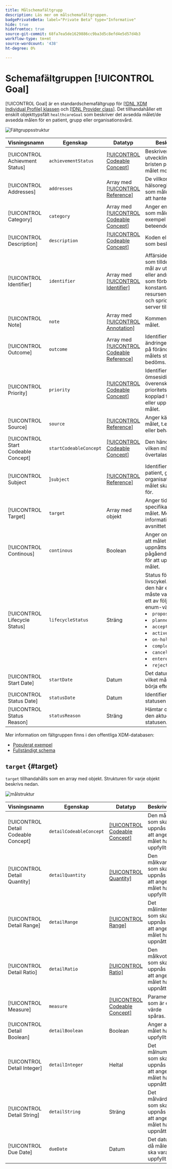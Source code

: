 ```yaml
---
title: Målschemafältgrupp
description: Läs mer om målschemafältgruppen.
badgePrivateBeta: label="Private Beta" type="Informative"
hide: true
hidefromtoc: true
source-git-commit: 68fa7ea5de1629886cc9ba3d5c8efd4e5d57d4b3
workflow-type: tm+mt
source-wordcount: '438'
ht-degree: 0%

---
```


# Schemafältgruppen [!UICONTROL Goal]

[!UICONTROL Goal] är en standardschemafältgrupp för [[!DNL XDM Individual Profile] klassen](../../classes/individual-profile.md) och [[!DNL Provider class]](../../classes/provider.md). Det tillhandahåller ett enskilt objekttypsfält `healthcareGoal` som beskriver det avsedda målet/de avsedda målen för en patient, grupp eller organisationsvård.

![Fältgruppsstruktur](../../images/field-groups/healthcare-goal/goal.png)

| Visningsnamn | Egenskap | Datatyp | Beskrivning |
| --- | --- | --- | --- |
| [!UICONTROL Achievment Status] | `achievementStatus` | [[!UICONTROL Codeable Concept]](../../data-types/healthcare/codeable-concept.md) | Beskriver utvecklingen, eller bristen på dem, mot målet mot målet. |
| [!UICONTROL Addresses] | `addresses` | Array med [[!UICONTROL Reference]](../../data-types/healthcare/reference.md) | De villkor och andra hälsoregisterelement som målet är avsett att hantera. |
| [!UICONTROL Category] | `category` | Array med [[!UICONTROL Codeable Concept]](../../data-types/healthcare/codeable-concept.md) | Anger en kategori som målet finns i, till exempel kost eller beteende. |
| [!UICONTROL Description] | `description` | [[!UICONTROL Codeable Concept]](../../data-types/healthcare/codeable-concept.md) | Koden eller texten som beskriver målet. |
| [!UICONTROL Identifier] | `identifier` | Array med [[!UICONTROL Identifier]](../../data-types/healthcare/identifier.md) | Affärsidentifierare som tilldelats detta mål av utföraren eller andra system som förblir konstanta när resursen uppdateras och sprids från server till server. |
| [!UICONTROL Note] | `note` | Array med [[!UICONTROL Annotation]](../../data-types/healthcare/annotation.md) | Kommentarer om målet. |
| [!UICONTROL Outcome] | `outcome` | Array med [[!UICONTROL Codeable Reference]](../../data-types/healthcare/codeable-reference.md) | Identifierar ändringen (eller brist på förändring) när målets status bedöms. |
| [!UICONTROL Priority] | `priority` | [[!UICONTROL Codeable Concept]](../../data-types/healthcare/codeable-concept.md) | Identifierar den ömsesidigt överenskomna prioritetsnivå som är kopplad till att uppnå eller upprätthålla målet. |
| [!UICONTROL Source] | `source` | [[!UICONTROL Reference]](../../data-types/healthcare/reference.md) | Anger källan till målet, t.ex. patienten eller behandlaren. |
| [!UICONTROL Start Codeable Concept] | `startCodeableConcept` | [[!UICONTROL Codeable Concept]](../../data-types/healthcare/codeable-concept.md) | Den händelse efter vilken målet ska övertalas. |
| [!UICONTROL Subject |]`subject` | [[!UICONTROL Reference]](../../data-types/healthcare/reference.md) | Identifierar den patient, grupp eller organisation som målet ska fastställas för. |
| [!UICONTROL Target] | `target` | Array med objekt | Anger tidslinjen för specifika steg i målet. Mer information finns i avsnittet [nedan](#target). |
| [!UICONTROL Continous] | `continous` | Boolean | Anger om det efter att målet har uppnåtts krävs en pågående aktivitet för att upprätthålla målet. |
| [!UICONTROL Lifecycle Status] | `lifecycleStatus` | Sträng | Status för målets livscykel. Värdet för den här egenskapen måste vara lika med ett av följande kända enum-värden. <li> `proposed` </li> <li> `planned` </li> <li> `accepted` </li> <li> `active` </li> <li> `on-hold` </li> <li> `completed` </li> <li> `cancelled` </li> <li> `entered-in-error` </li> <li> `rejected` </li> |
| [!UICONTROL Start Date] | `startDate` | Datum | Det datum efter vilket målet ska börja eftersträvas. |
| [!UICONTROL Status Date] | `statusDate` | Datum | Identifierar när statusen skapades. |
| [!UICONTROL Status Reason] | `statusReason` | Sträng | Hämtar orsaken till den aktuella statusen. |

Mer information om fältgruppen finns i den offentliga XDM-databasen:

* [Populerat exempel](https://github.com/adobe/xdm/blob/master/extensions/industry/healthcare/fhir/fieldgroups/goal.example.1.json)
* [Fullständigt schema](https://github.com/adobe/xdm/blob/master/extensions/industry/healthcare/fhir/fieldgroups/goal.example.1.json)

## `target` {#target}

`target` tillhandahålls som en array med objekt. Strukturen för varje objekt beskrivs nedan.

![målstruktur](../../images/field-groups/healthcare-goal/target.png)

| Visningsnamn | Egenskap | Datatyp | Beskrivning |
| --- | --- | --- | --- |
| [!UICONTROL Detail Codeable Concept] | `detailCodeableConcept` | [[!UICONTROL Codeable Concept]](../../data-types/healthcare/codeable-concept.md) | Den målkod som ska uppnås för att ange att målet har uppfyllts. |
| [!UICONTROL Detail Quantity] | `detailQuantity` | [[!UICONTROL Quantity]](../../data-types/healthcare/quantity.md) | Den målkvantitet som ska uppnås för att ange att målet har uppfyllts. |
| [!UICONTROL Detail Range] | `detailRange` | [[!UICONTROL Range]](../../data-types/healthcare/range.md) | Det målintervall som ska uppnås för att ange att målet har uppnåtts. |
| [!UICONTROL Detail Ratio] | `detailRatio` | [[!UICONTROL Ratio]](../../data-types/healthcare/ratio.md) | Den målkvot som ska uppnås för att ange att målet har uppnåtts. |
| [!UICONTROL Measure] | `measure` | [[!UICONTROL Codeable Concept]](../../data-types/healthcare/codeable-concept.md) | Parametern som är ett värde spåras. |
| [!UICONTROL Detail Boolean] | `detailBoolean` | Boolean | Anger att målet har uppfyllts. |
| [!UICONTROL Detail Integer] | `detailInteger` | Heltal | Det målnummer som ska uppnås för att ange att målet har uppnåtts. |
| [!UICONTROL Detail String] | `detailString` | Sträng | Det målvärde som ska uppnås för att ange att målet har uppnåtts. |
| [!UICONTROL Due Date] | `dueDate` | Datum | Det datum då målet ska vara uppfyllt. |
